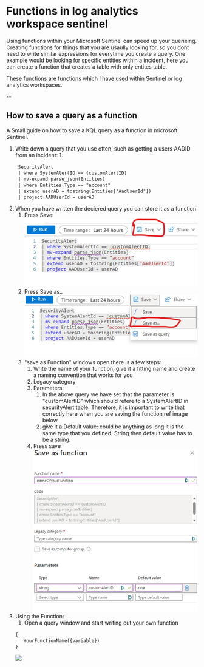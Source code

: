# Functions in log analytics workspace sentinel 
Using functions within your Microsoft Sentinel can speed up your querieing. Creating functions for things that you are usaully looking for, so you dont need to write similar expressions for everytime you create a query. One example would be looking for specific entities within a incident, here you can create a function that creates a table with only entites table. 

These functions are functions which I have used within Sentinel or log analytics workspaces. 

-- 

## How to save a query as a function 

A Small guide on how to save a KQL query as a function in microsoft Sentinel. 

1. Write down a query that you use often, such as getting a users AADID from an incident: 
   1. 
   ```
    SecurityAlert
    | where SystemAlertID == {customAlertID}
    | mv-expand parse_json(Entities)
    | where Entities.Type == "account"
    | extend userAD = tostring(Entities["AadUserId"])
    | project AADUserId = userAD
   ```
2. When you have written the deciered query you can store it as a function
   1. Press Save: 
    ![](images/image.png)
   2.  Press Save as.. 
    ![](images/image2.png)
   3.  "save as Function" windows open there is a few steps: 
       1.  Write the name of your function, give it a fitting name and create a naming convention that works for you
       2.  Legacy category 
       3.  Parameters: 
           1.  In the above query we have set that the parameter is "customAlertID" which should refere to a SystemAlertID in securityAlert table. 
           Therefore, it is important to write that correctly here when you are saving the function ref image below.
           2. give it a Default value: could be anything as long it is the same type that you defined. String then default value has to be a string. 
       4. Press save 
        ![](images/image_saveFunciton.png)
3. Using the Function: 
   1. Open a query window and start writing out your own function 
     ```
    {
        YourFunctionName({variable})
    }
   
   ```
   ![](images/image_useFunction.png)

